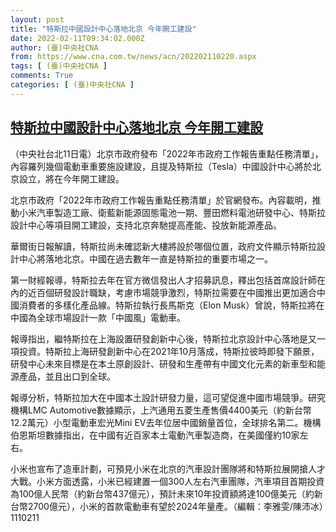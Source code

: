 ```yaml
---
layout: post
title: "特斯拉中國設計中心落地北京 今年開工建設"
date: 2022-02-11T09:34:02.000Z
author: (臺)中央社CNA
from: https://www.cna.com.tw/news/acn/202202110220.aspx
tags: [ (臺)中央社CNA ]
comments: True
categories: [ (臺)中央社CNA ]
---
```

<!--1644572042000-->
[特斯拉中國設計中心落地北京 今年開工建設](https://www.cna.com.tw/news/acn/202202110220.aspx)
------

<div>
<div></div><div><p>（中央社台北11日電）北京市政府發布「2022年市政府工作報告重點任務清單」，內容羅列幾個電動車重要施設建設，且提及特斯拉（Tesla）中國設計中心將於北京設立，將在今年開工建設。</p><p>北京市政府「2022年市政府工作報告重點任務清單」於官網發布。內容載明，推動小米汽車製造工廠、衛藍新能源固態電池一期、豐田燃料電池研發中心、特斯拉設計中心等項目開工建設，支持北京奔馳提高產能、投放新能源產品。</p><p>華爾街日報解讀，特斯拉尚未確認新大樓將設於哪個位置，政府文件顯示特斯拉設計中心將落地北京。中國在過去數年一直是特斯拉的重要市場之一。</p><p>第一財經報導，特斯拉去年在官方微信發出人才招募訊息，釋出包括首席設計師在內的近百個研發設計職缺，考慮市場競爭激烈，特斯拉需要在中國推出更加適合中國消費者的多樣化產品線。特斯拉執行長馬斯克（Elon Musk）曾說，特斯拉將在中國為全球市場設計一款「中國風」電動車。</p><p>報導指出，繼特斯拉在上海設置研發創新中心後，特斯拉北京設計中心落地是又一項投資。特斯拉上海研發創新中心在2021年10月落成，特斯拉彼時即發下願景，研發中心未來目標是在本土原創設計、研發和生產帶有中國文化元素的新車型和能源產品，並且出口到全球。</p><p>報導分析，特斯拉加大在中國本土設計研發力量，這可望促進中國市場競爭。研究機構LMC Automotive數據顯示，上汽通用五菱生產售價4400美元（約新台幣12.2萬元）小型電動車宏光Mini EV去年位居中國銷量首位，全球排名第二。機構伯恩斯坦數據指出，在中國有近百家本土電動汽車製造商，在美國僅約10家左右。</p><p>小米也宣布了造車計劃，可預見小米在北京的汽車設計團隊將和特斯拉展開搶人才大戰。小米方面透露，小米已經建置一個300人左右汽車團隊，汽車項目首期投資為100億人民幣（約新台幣437億元），預計未來10年投資額將達100億美元（約新台幣2700億元），小米的首款電動車有望於2024年量產。（編輯：李雅雯/陳沛冰）1110211</p></div>
</div>
